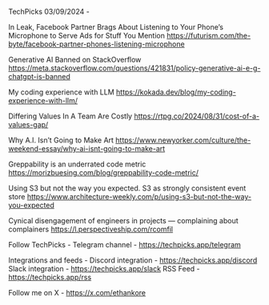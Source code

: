 TechPicks 03/09/2024 -

In Leak, Facebook Partner Brags About Listening to Your Phone’s Microphone to Serve Ads for Stuff You Mention
https://futurism.com/the-byte/facebook-partner-phones-listening-microphone

Generative AI Banned on StackOverflow
https://meta.stackoverflow.com/questions/421831/policy-generative-ai-e-g-chatgpt-is-banned

My coding experience with LLM
https://kokada.dev/blog/my-coding-experience-with-llm/

Differing Values In A Team Are Costly
https://rtpg.co/2024/08/31/cost-of-a-values-gap/

Why A.I. Isn’t Going to Make Art
https://www.newyorker.com/culture/the-weekend-essay/why-ai-isnt-going-to-make-art

Greppability is an underrated code metric
https://morizbuesing.com/blog/greppability-code-metric/

Using S3 but not the way you expected. S3 as strongly consistent event store
https://www.architecture-weekly.com/p/using-s3-but-not-the-way-you-expected

Cynical disengagement of engineers in projects — complaining about complainers
https://l.perspectiveship.com/rcomfil

Follow TechPicks -
Telegram channel - https://techpicks.app/telegram

Integrations and feeds -
Discord integration - https://techpicks.app/discord
Slack integration - https://techpicks.app/slack
RSS Feed - https://techpicks.app/rss

Follow me on X - https://x.com/ethankore